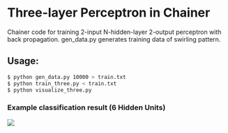 # Three-layer Perceptron in Chainer

Chainer code for training 2-input N-hidden-layer 2-output perceptron with back propagation.
gen_data.py generates training data of swirling pattern.

## Usage:

```bash
$ python gen_data.py 10000 > train.txt
$ python train_three.py < train.txt
$ python visualize_three.py
```

### Example classification result (6 Hidden Units)

<img src="https://dl.dropboxusercontent.com/u/1698760/github/three_checker_6units.png" />
